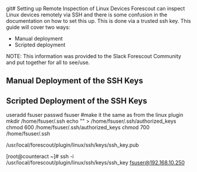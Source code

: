 git# Setting up Remote Inspection of Linux Devices
Forescout can inspect Linux devices remotely via SSH and there is some confusion in the documentation on how to set this up. This is done via a trusted ssh key. This guide will cover two ways:
- Manual deployment
- Scripted deployment

NOTE: This information was provided to the Slack Forescout Community and put together for all to see/use.

## Manual Deployment of the SSH Keys
## Scripted Deployment of the SSH Keys




useradd fsuser
passwd fsuser  #make it the same as from the linux plugin
mkdir /home/fsuser/.ssh
echo "<ssh public key from console>" > /home/fsuser/.ssh/authorized_keys
chmod 600 /home/fsuser/.ssh/authorized_keys
chmod 700 /home/fsuser/.ssh


/usr/local/forescout/plugin/linux/ssh/keys/ssh_key.pub 

[root@counteract ~]# ssh -i /usr/local/forescout/plugin/linux/ssh/keys/ssh_key fsuser@192.168.10.250